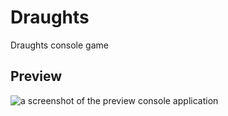 # Draughts
Draughts console game

## Preview
![a screenshot of the preview console application](https://i.imgur.com/qzfdjim.png?1)